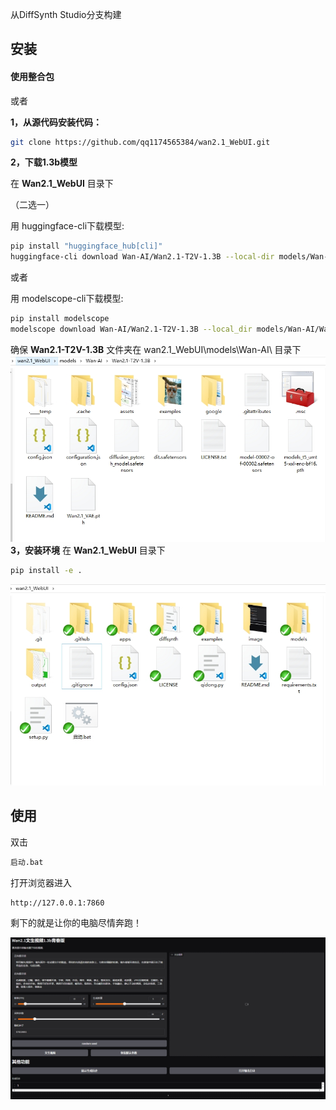 


从DiffSynth Studio分支构建

## 安装

#### 使用整合包




或者






 __1，从源代码安装代码：__

``` sh
git clone https://github.com/qq1174565384/wan2.1_WebUI.git
```
<!--
```
cd wan2.1_WebUI
```
```
pip install -e .
```
-->

__2，下载1.3b模型__

在 __Wan2.1_WebUI__ 目录下

（二选一）


用 huggingface-cli下载模型:
``` sh
pip install "huggingface_hub[cli]"
huggingface-cli download Wan-AI/Wan2.1-T2V-1.3B --local-dir models/Wan-AI/Wan2.1-T2V-1.3B
```

或者

用 modelscope-cli下载模型:
``` sh
pip install modelscope
modelscope download Wan-AI/Wan2.1-T2V-1.3B --local_dir models/Wan-AI/Wan2.1-T2V-1.3B
```
确保 __Wan2.1-T2V-1.3B__ 文件夹在  wan2.1_WebUI\models\Wan-AI\  目录下
![image](image/model.png)
__3，安装环境__
在 __Wan2.1_WebUI__ 目录下
``` sh
pip install -e .
``` 

![image](image/files.png)
## 使用

双击
``` sh
启动.bat
``` 
打开浏览器进入
```
http://127.0.0.1:7860
```
剩下的就是让你的电脑尽情奔跑！

![image](image/wan2.1_WebUI_001.png)




